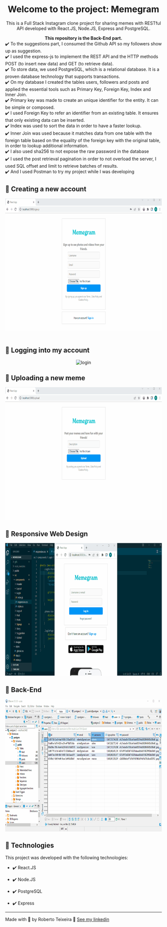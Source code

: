 <h1 align="center">
<br>
  Welcome to the project: Memegram
<br>
</h1>

<p align="center">This is a Full Stack Instagram clone project for sharing memes with RESTful API developed with React.JS, Node.JS, Express and PostgreSQL.</p>

<div align="center">
<strong>
This repository is the Back-End part.
</strong>
</div>

<div>
  ✔️ To the suggestions part, I consumed the Github API so my followers show up as suggestion.
</div>

<div>
  ✔️ I used the express-js to implement the REST API and the HTTP methods POST (to insert new data) and GET (to retrieve data).
</div>

<div>
  ✔️ To store data, we used PostgreSQL, which is a relational database. It is a proven database technology that supports transactions.
</div>

<div>
  ✔️ On my database I created the tables users, followers and posts and applied the essential tools such as Primary Key, Foreign Key, Index and Inner Join.
</div>

<div>
  ✔️ Primary key was made to create an unique identifier for the entity. It can be simple or composed.
</div>

<div>
  ✔️ I used Foreign Key to refer an identifier from an existing table. It ensures that only existing data can be inserted.
</div>


<div>
  ✔️ Index was used to sort the data in order to have a faster lookup.
</div>

<div>
  ✔️ Inner Join was used because it matches data from one table with the foreign table based on the equality of the foreign key with the original table, in order to lookup additional information.
</div>

<div>
  ✔️ I also used sha256 to not expose the raw password in the database
</div>

<div>
  ✔️ I used the post retrieval pagination in order to not overload the server, I used SQL offset and limit to retrieve batches of results.
</div>

<div>
  ✔️ And I used Postman to try my project while I was developing
</div>

## 📲 Creating a new account 

<div align="center" >
  <img src="./gifs/signup.gif" alt="sign-up" height="425">
</div>

<br>

## 📲 Logging into my account

<div align="center" >
  <img src="./gifs/login.gif" alt="login" height="425">
</div>

## 📲 Uploading a new meme

<div align="center" >
  <img src="./gifs/upload.gif" alt="upload" height="425">
</div>

## 📲 Responsive Web Design

<div align="center" >
  <img src="./gifs/responsive.gif" alt="responsive" height="425">
</div>

## 📲 Back-End

<div align="center" >
  <img src="./gifs/backend.gif" alt="backend" height="425">
</div>

## 🚀 Technologies

This project was developed with the following technologies:

- ✔️ React.JS

- ✔️ Node.JS

- ✔️ PostgreSQL

- ✔️ Express

---

Made with 💜 by Roberto Teixeira 👋 [See my linkedin](https://www.linkedin.com/in/roberto-teixeira-developer/)
